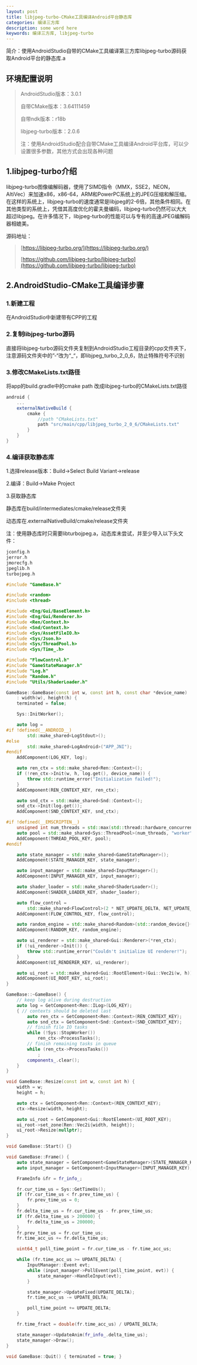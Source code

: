 ```yaml
---
layout: post
title: libjpeg-turbo-CMake工具编译Android平台静态库
categories: 编译三方库
description: some word here
keywords: 编译三方库, libjpeg-turbo
---
```


简介：使用AndroidStudio自带的CMake工具编译第三方库libjpeg-turbo源码获取Android平台的静态库.a

## 环境配置说明

> AndroidStudio版本：3.0.1
>
> 自带CMake版本：3.64111459
>
> 自带ndk版本：r18b
>
> libjpeg-turbo版本：2.0.6
>
> 注：使用AndroidStudio配合自带CMake工具编译Android平台库，可以少设置很多参数，其他方式会出现各种问题

## 1.libjpeg-turbo介绍

libjpeg-turbo图像编解码器，使用了SIMD指令（MMX，SSE2，NEON，AltiVec）来加速x86，x86-64，ARM和PowerPC系统上的JPEG压缩和解压缩。在这样的系统上，libjpeg-turbo的速度通常是libjpeg的2-6倍，其他条件相同。在其他类型的系统上，凭借其高度优化的霍夫曼编码，libjpeg-turbo仍然可以大大超过libjpeg。在许多情况下，libjpeg-turbo的性能可以与专有的高速JPEG编解码器相媲美。

源码地址：

> [https://libjpeg-turbo.org/](https://libjpeg-turbo.org/)
>
> [https://github.com/libjpeg-turbo/libjpeg-turbo](https://github.com/libjpeg-turbo/libjpeg-turbo)

## 2.AndroidStudio-CMake工具编译步骤

### 1.新建工程

在AndroidStudio中新建带有CPP的工程

### 2.复制libjpeg-turbo源码

直接将libjpeg-turbo源码文件夹复制到AndroidStudio工程目录的cpp文件夹下，注意源码文件夹中的”-“改为“_“，即libjpeg_turbo_2_0_6，防止特殊符号不识别

### 3.修改CMakeLists.txt路径

将app的build.gradle中的cmake path 改成libjpeg-turbo的CMakeLists.txt路径

```groovy
android {
    ...
    externalNativeBuild {
        cmake {
            //path "CMakeLists.txt"
            path "src/main/cpp/libjpeg_turbo_2_0_6/CMakeLists.txt"
        }
    }
}
```

### 4.编译获取静态库

1.选择release版本：Build->Select Build Variant->release

2.编译：Build->Make Project

3.获取静态库

静态库在build/intermediates/cmake/release文件夹

动态库在.externalNativeBuild/cmake/release文件夹

注：使用静态库时只需要libturbojpeg.a，动态库未尝试，并至少导入以下头文件：

```c
jconfig.h
jerror.h
jmorecfg.h
jpeglib.h
turbojpeg.h
```

```c++
#include "GameBase.h"

#include <random>
#include <thread>

#include <Eng/Gui/BaseElement.h>
#include <Eng/Gui/Renderer.h>
#include <Ren/Context.h>
#include <Snd/Context.h>
#include <Sys/AssetFileIO.h>
#include <Sys/Json.h>
#include <Sys/ThreadPool.h>
#include <Sys/Time_.h>

#include "FlowControl.h"
#include "GameStateManager.h"
#include "Log.h"
#include "Random.h"
#include "Utils/ShaderLoader.h"

GameBase::GameBase(const int w, const int h, const char *device_name)
    : width(w), height(h) {
    terminated = false;

    Sys::InitWorker();

    auto log =
#if !defined(__ANDROID__)
        std::make_shared<LogStdout>();
#else
        std::make_shared<LogAndroid>("APP_JNI");
#endif
    AddComponent(LOG_KEY, log);

    auto ren_ctx = std::make_shared<Ren::Context>();
    if (!ren_ctx->Init(w, h, log.get(), device_name)) {
        throw std::runtime_error("Initialization failed!");
    }
    AddComponent(REN_CONTEXT_KEY, ren_ctx);

    auto snd_ctx = std::make_shared<Snd::Context>();
    snd_ctx->Init(log.get());
    AddComponent(SND_CONTEXT_KEY, snd_ctx);

#if !defined(__EMSCRIPTEN__)
    unsigned int num_threads = std::max(std::thread::hardware_concurrency(), 1u);
    auto pool = std::make_shared<Sys::ThreadPool>(num_threads, "worker");
    AddComponent(THREAD_POOL_KEY, pool);
#endif

    auto state_manager = std::make_shared<GameStateManager>();
    AddComponent(STATE_MANAGER_KEY, state_manager);

    auto input_manager = std::make_shared<InputManager>();
    AddComponent(INPUT_MANAGER_KEY, input_manager);

    auto shader_loader = std::make_shared<ShaderLoader>();
    AddComponent(SHADER_LOADER_KEY, shader_loader);

    auto flow_control =
        std::make_shared<FlowControl>(2 * NET_UPDATE_DELTA, NET_UPDATE_DELTA);
    AddComponent(FLOW_CONTROL_KEY, flow_control);

    auto random_engine = std::make_shared<Random>(std::random_device{}());
    AddComponent(RANDOM_KEY, random_engine);

    auto ui_renderer = std::make_shared<Gui::Renderer>(*ren_ctx);
    if (!ui_renderer->Init()) {
        throw std::runtime_error("Couldn't initialize UI renderer!");
    }
    AddComponent(UI_RENDERER_KEY, ui_renderer);

    auto ui_root = std::make_shared<Gui::RootElement>(Gui::Vec2i(w, h));
    AddComponent(UI_ROOT_KEY, ui_root);
}

GameBase::~GameBase() {
    // keep log alive during destruction
    auto log = GetComponent<Ren::ILog>(LOG_KEY);
    { // contexts should be deleted last
        auto ren_ctx = GetComponent<Ren::Context>(REN_CONTEXT_KEY);
        auto snd_ctx = GetComponent<Snd::Context>(SND_CONTEXT_KEY);
        // finish file IO tasks
        while (!Sys::StopWorker())
            ren_ctx->ProcessTasks();
        // finish remaining tasks in queue
        while (ren_ctx->ProcessTasks())
            ;
        components_.clear();
    }
}

void GameBase::Resize(const int w, const int h) {
    width = w;
    height = h;

    auto ctx = GetComponent<Ren::Context>(REN_CONTEXT_KEY);
    ctx->Resize(width, height);

    auto ui_root = GetComponent<Gui::RootElement>(UI_ROOT_KEY);
    ui_root->set_zone(Ren::Vec2i{width, height});
    ui_root->Resize(nullptr);
}

void GameBase::Start() {}

void GameBase::Frame() {
    auto state_manager = GetComponent<GameStateManager>(STATE_MANAGER_KEY);
    auto input_manager = GetComponent<InputManager>(INPUT_MANAGER_KEY);

    FrameInfo &fr = fr_info_;

    fr.cur_time_us = Sys::GetTimeUs();
    if (fr.cur_time_us < fr.prev_time_us) {
        fr.prev_time_us = 0;
    }
    fr.delta_time_us = fr.cur_time_us - fr.prev_time_us;
    if (fr.delta_time_us > 200000) {
        fr.delta_time_us = 200000;
    }
    fr.prev_time_us = fr.cur_time_us;
    fr.time_acc_us += fr.delta_time_us;

    uint64_t poll_time_point = fr.cur_time_us - fr.time_acc_us;

    while (fr.time_acc_us >= UPDATE_DELTA) {
        InputManager::Event evt;
        while (input_manager->PollEvent(poll_time_point, evt)) {
            state_manager->HandleInput(evt);
        }

        state_manager->UpdateFixed(UPDATE_DELTA);
        fr.time_acc_us -= UPDATE_DELTA;

        poll_time_point += UPDATE_DELTA;
    }

    fr.time_fract = double(fr.time_acc_us) / UPDATE_DELTA;

    state_manager->UpdateAnim(fr_info_.delta_time_us);
    state_manager->Draw();
}

void GameBase::Quit() { terminated = true; }
```

